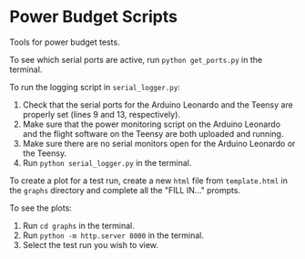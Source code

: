 # Power Budget Scripts

Tools for power budget tests.

To see which serial ports are active, run `python get_ports.py` in the terminal.

To run the logging script in `serial_logger.py`:
1. Check that the serial ports for the Arduino Leonardo and the Teensy are properly set (lines 9 and 13, respectively).
2. Make sure that the power monitoring script on the Arduino Leonardo and the flight software on the Teensy are both uploaded and running.
3. Make sure there are no serial monitors open for the Arduino Leonardo or the Teensy.
4. Run `python serial_logger.py` in the terminal.

To create a plot for a test run, create a new `html` file from `template.html` in the `graphs` directory and complete all the "FILL IN..." prompts.

To see the plots:
1. Run `cd graphs` in the terminal.
2. Run `python -m http.server 8000` in the terminal.
3. Select the test run you wish to view.
